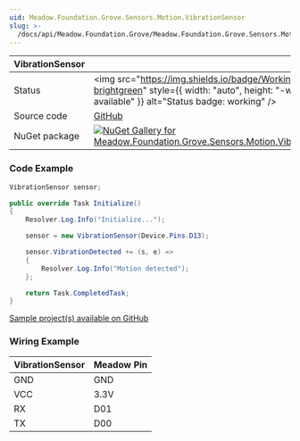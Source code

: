 ```yaml
---
uid: Meadow.Foundation.Grove.Sensors.Motion.VibrationSensor
slug: >-
  /docs/api/Meadow.Foundation.Grove/Meadow.Foundation.Grove.Sensors.Motion.VibrationSensor
---
```


| VibrationSensor | |
|--------|--------|
| Status | <img src="https://img.shields.io/badge/Working-brightgreen" style={{ width: "auto", height: "-webkit-fill-available" }} alt="Status badge: working" /> |
| Source code | [GitHub](https://github.com/WildernessLabs/Meadow.Foundation.Grove/tree/main/Source/VibrationSensor) |
| NuGet package | <a href="https://www.nuget.org/packages/Meadow.Foundation.Grove.Sensors.Motion.VibrationSensor/" target="_blank"><img src="https://img.shields.io/nuget/v/Meadow.Foundation.Grove.Sensors.Motion.VibrationSensor.svg?label=Meadow.Foundation.Grove.Sensors.Motion.VibrationSensor" alt="NuGet Gallery for Meadow.Foundation.Grove.Sensors.Motion.VibrationSensor" /></a> |

### Code Example

```csharp
VibrationSensor sensor;

public override Task Initialize()
{
    Resolver.Log.Info("Initialize...");

    sensor = new VibrationSensor(Device.Pins.D13);

    sensor.VibrationDetected += (s, e) =>
    {
        Resolver.Log.Info("Motion detected");
    };

    return Task.CompletedTask;
}

```

[Sample project(s) available on GitHub](https://github.com/WildernessLabs/Meadow.Foundation.Grove/tree/main/Source/VibrationSensor/Sample/VibrationSensor_Sample)

### Wiring Example

| VibrationSensor | Meadow Pin |
|--------|------------|
| GND    | GND        |
| VCC    | 3.3V       |
| RX     | D01        |
| TX     | D00        |

